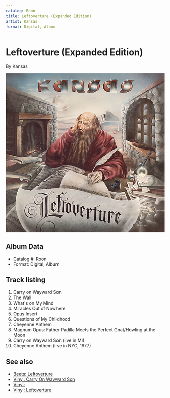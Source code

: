 ```yaml
---
catalog: Roon
title: Leftoverture (Expanded Edition)
artist: Kansas
format: Digital, Album
---
```


# Leftoverture (Expanded Edition)

By Kansas

![](../../assets/albumcovers/Kansas-Leftoverture_Expanded_Edition.png)

## Album Data

- Catalog #: Roon
- Format: Digital, Album


## Track listing


1. Carry on Wayward Son
2. The Wall
3. What's on My Mind
4. Miracles Out of Nowhere
5. Opus Insert
6. Questions of My Childhood
7. Cheyenne Anthem
8. Magnum Opus: Father Padilla Meets the Perfect Gnat/Howling at the Moon
9. Carry on Wayward Son (live in MI)
10. Cheyenne Anthem (live in NYC, 1977)


## See also

- [Beets: Leftoverture](../../Beets/Kansas/Leftoverture.md)
- [Vinyl: Carry On Wayward Son](../../Vinyl/Kansas/Carry_On_Wayward_Son.md)
- [Vinyl: ](../../Vinyl/Kansas/Kansas.md)
- [Vinyl: Leftoverture](../../Vinyl/Kansas/Leftoverture.md)
